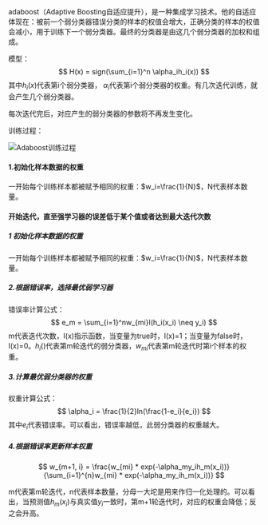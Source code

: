 adaboost（Adaptive Boosting自适应提升），是一种集成学习技术。他的自适应体现在：被前一个弱分类器错误分类的样本的权值会增大，正确分类的样本的权值会减小，用于训练下一个弱分类器。最终的分类器是由这几个弱分类器的加权和组成。



模型：
$$
H(x) = sign(\sum_{i=1}^n \alpha_ih_i(x))
$$
其中$h_i(x)$代表第i个弱分类器， $\alpha_i$代表第i个弱分类器的权重。有几次迭代训练，就会产生几个弱分类器。

每次迭代完后，对应产生的弱分类器的参数将不再发生变化。



训练过程：

![Adaboost训练过程](/Users/admin/Documents/MLNotes/Adaboost训练过程.png)



#### 1.初始化样本数据的权重

一开始每个训练样本都被赋予相同的权重：$w_i=\frac{1}{N}$，N代表样本数量。



#### 开始迭代，直至强学习器的误差低于某个值或者达到最大迭代次数

##### 1 初始化样本数据的权重

一开始每个训练样本都被赋予相同的权重：$w_i=\frac{1}{N}$，N代表样本数量。

##### 2.根据错误率，选择最优弱学习器

错误率计算公式：
$$
e_m = \sum_{i=1}^nw_{mi}I(h_i(x_i) \neq y_i)
$$
m代表迭代次数，I(x)指示函数，当变量为true时，I(x)=1；当变量为false时，I(x)=0。$h_i()$代表第m轮迭代的弱分类器，$w_{mi}$代表第m轮迭代时第i个样本的权重。

##### 3.计算最优弱分类器的权重

权重计算公式：
$$
\alpha_i = \frac{1}{2}ln(\frac{1-e_i}{e_i})
$$
其中$e_i$代表错误率。可以看出，错误率越低，此弱分类器的权重越大。



##### 4.根据错误率更新样本权重

$$
w_{m+1, i} = \frac{w_{mi} * exp(-\alpha_my_ih_m(x_i))}{\sum_{i=1}^{n}w_{mi} * exp(-\alpha_my_ih_m(x_i))}
$$

m代表第m轮迭代，n代表样本数量，分母一大坨是用来作归一化处理的。可以看出，当预测值$h_m(x_i)$与真实值$y_i$一致时，第m+1轮迭代时，对应的权重会降低；反之会升高。













































